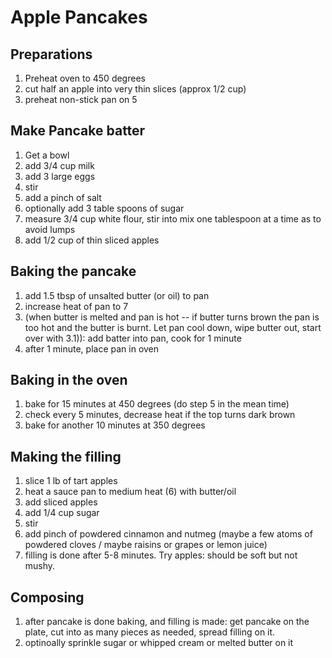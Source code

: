 # Apple Pancakes

## Preparations
1. Preheat oven to 450 degrees
2. cut half an apple into very thin slices (approx 1/2 cup)
3. preheat non-stick pan on 5

## Make Pancake batter
1. Get a bowl
2. add 3/4 cup milk
3. add 3 large eggs
4. stir
5. add a pinch of salt
6. optionally add 3 table spoons of sugar
7. measure 3/4 cup white flour, stir into mix one tablespoon at a time as to avoid lumps
8. add 1/2 cup of thin sliced apples

## Baking the pancake
1. add 1.5 tbsp of unsalted butter (or oil) to pan
2. increase heat of pan to 7
3. (when butter is melted and pan is hot -- if butter turns brown the pan is too hot and the butter is burnt. Let pan cool down, wipe butter out, start over with 3.1)): add batter into pan, cook for 1 minute
4. after 1 minute, place pan in oven

## Baking in the oven
1. bake for 15 minutes at 450 degrees (do step 5 in the mean time)
2. check every 5 minutes, decrease heat if the top turns dark brown
3. bake for another 10 minutes at 350 degrees

## Making the filling
1. slice 1 lb of tart apples
2. heat a sauce pan to medium heat (6) with butter/oil
3. add sliced apples
4. add 1/4 cup sugar
5. stir
6. add pinch of powdered cinnamon and nutmeg (maybe a few atoms of powdered cloves / maybe raisins or grapes or lemon juice)
7. filling is done after 5-8 minutes. Try apples: should be soft but not mushy.

## Composing
1. after pancake is done baking, and filling is made:
get pancake on the plate, cut into as many pieces as needed, spread filling on it.
2. optinoally sprinkle sugar or whipped cream or melted butter on it


